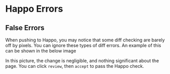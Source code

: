 # Happo Errors



## False Errors

When pushing to Happo, you may notice that some diff checking are barely off by pixels.  You can ignore these types of diff errors. An example of this can be shown in the below image

In this picture, the change is negligible, and nothing significant about the page. You can click `review`, then `accept` to pass the Happo check.